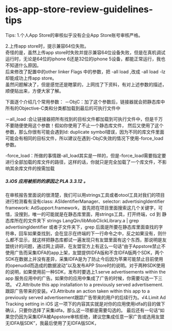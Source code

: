 # ios-app-store-review-guidelines-tips

Tips:
1.个人App Store的审核似乎没有企业App Store账号审核严格。

2.上传app store时，提示兼容64位失败。   
  奇怪的是，虽然上传app store时失败并提示兼容64位设备失败，但是在真机调试运行时，无论是64位的iphone 6还是32位的iphone 5设备，都能正常运行，我也不知道什么原因。   
  后来修改了配置中的other linker Flags 中的参数，把 -all load ,改成 -all load -lz 却能成功上传app store。   
  虽然问题解决了，但是感觉还是瞎蒙的，上网找了下资料，有对上述参数的描述，顺便贴出来，方便大家了解。
  
  下面逐个介绍几个常用参数：
－ObjC：加了这个参数后，链接器就会把静态库中所有的Objective-C类和分类都加载到最后的可执行文件中

－all_load :会让链接器把所有找到的目标文件都加载到可执行文件中，但是千万不要随便使用这个参数！假如你使用了不止一个静态库文件，
然后又使用了这个参数，那么你很有可能会遇到ld: duplicate symbol错误，因为不同的库文件里面可能会有相同的目标文件，所以建议在遇到-ObjC失效的情况下使用-force_load参数。

-force_load：所做的事情跟-all_load其实是一样的，但是-force_load需要指定要进行全部加载的库文件的路径，这样的话，你就只是完全加载了一个库文件，不影响其余库文件的按需加载   

##### 3.iOS 应用被拒的的原因之 PLA 3.3.12 。

   在审核报告里面说的很清楚，我们可以用strings工具或者otool工具对我们的项目进行检测看有没有class: ASIdentifierManager、selector: advertisingIdentifier framework: AdSupport.framework，首先把在项目里面搜索这几个关键字，可惜，没搜到，唯一的可能就是在静态库里面，用strings工具，打开终端，cd 到 静态库所在的文件夹下 strings LangQin/libMobClickLibrary.a | grep advertisingIdentifier 或者子文件夹下，grep  后面是所要在静态库里面查找的字符串，回车如果查找到，会在显示在终端的下一行命令之中，反之如果没有，则什么都不显示，就这样把静态库都试一遍发现只有友盟里面有这个东西，那说明是友盟统计的问题，通过网上调研，在友盟官方上有这么一句话“由于Appstore禁止不使用广告而采集IDFA的app上架，友盟提供IDFA版和不含IDFA版两个SDK，两个SDK在数据上并没有差异，采集IDFA是为了防止今后因为苹果可能禁止目前使用的openudid而造成的数据波动”以及发布APP Store时的说明。对于两种SDK使用的说明，如果使用前一种SDK，发布时要选上1.serve advertisements within the app
服务应用中的广告。如果你的应用中集成了广告的时候，你需要勾选一下三项。
√2.Attribute this app installation to a previously served advertisement.
跟踪广告带来的安装。√3.Attribute an action taken within this app to a previously served advertisement跟踪广告带来的用户的后续行为。√4.Limit Ad Tracking setting in iOS
这一项下的内容其实就是对你的应用使用idfa的目的做下确认，只要你选择了采集idfa，那么这一项都是需要勾选的。
最后还有一句话“如果您仍因为采集IDFA被Appstore审核拒绝，建议您集成任意一家广告或选用友盟无IDFA版SDK”，我最后使用了无IDFA版SDK，





